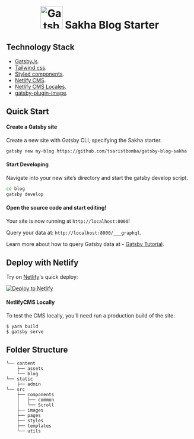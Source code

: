 <h1 align="center">
<img alt="Gatsby" src="https://www.gatsbyjs.com/Gatsby-Monogram.svg" width="60" />
    Sakha Blog Starter
</h1>

## Technology Stack

- [GatsbyJs](http://gatsbyjs.com).
- [Tailwind css](http://tailwindcss.com).
- [Styled components](https://styled-components.com/).
- [Netlify CMS](https://www.netlifycms.org).
- [Netlify CMS Locales](https://www.npmjs.com/package/netlify-cms-locales).
- [gatsby-plugin-image](https://www.gatsbyjs.com/plugins/gatsby-plugin-image/).
<!-- - [PWA](https://web.dev/progressive-web-apps/) support. -->

<!-- ## Features
+ [Mobile-First](https://medium.com/@mrmrs_/mobile-first-css-48bc4cc3f60f) approach in development.
+ Archive and tags.
+ Google Analytics.
+ Pagination support.(Coming soon) -->

## Quick Start

#### Create a Gatsby site

Create a new site with Gatsby CLI, specifying the Sakha starter.

```sh
gatsby new my-blog https://github.com/tsaristbomba/gatsby-blog-sakha
```

#### Start Developing

Navigate into your new site’s directory and start the gatsby develop script.

```sh
cd blog
gatsby develop
```

#### Open the source code and start editing!

Your site is now running at `http://localhost:8000`!

Query your data at: `http://localhost:8000/___graphql`.

Learn more about how to query Gatsby data at - [Gatsby Tutorial](https://www.gatsbyjs.org/tutorial/part-five/#introducing-graphiql).

## Deploy with Netlify

Try on [Netlify](https://netlify.com)'s quick deploy:

<a href="https://app.netlify.com/start/deploy?repository=https://github.com/tsaristbomba/gatsby-blog-sakha" target="_blank"><img src="https://www.netlify.com/img/deploy/button.svg" alt="Deploy to Netlify"></a>

#### NetlifyCMS Locally

To test the CMS locally, you'll need run a production build of the site:

```
$ yarn build
$ gatsby serve
```

## Folder Structure

```
└── content
    ├── assets
    └── blog
└── static
    ├── admin
└── src
    ├── components
    │   ├── common
    │   └── Scroll
    ├── images
    ├── pages
    ├── styles
    ├── templates
    └── utils
```
